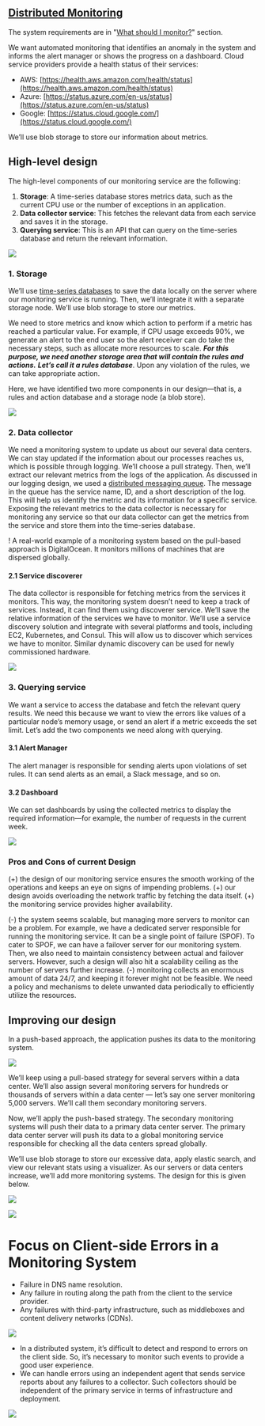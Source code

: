 ## [Distributed Monitoring](../1.%20Base/2.%20Components/Distributed%20Monitoring.md)

The system requirements are in "[What should I monitor?](../1.%20Base/2.%20Components/Distributed%20Monitoring.md)" section.

We want automated monitoring that identifies an anomaly in the system and informs the alert manager or shows the progress on a dashboard. Cloud service providers provide a health status of their services:
- AWS: [https://health.aws.amazon.com/health/status](https://health.aws.amazon.com/health/status)
- Azure: [https://status.azure.com/en-us/status](https://status.azure.com/en-us/status)
- Google: [https://status.cloud.google.com/](https://status.cloud.google.com/)

We’ll use blob storage to store our information about metrics.
## High-level design

The high-level components of our monitoring service are the following:
1. **Storage**: A time-series database stores metrics data, such as the current CPU use or the number of exceptions in an application.
2. **Data collector service**: This fetches the relevant data from each service and saves it in the storage.
3. **Querying service**: This is an API that can query on the time-series database and return the relevant information.

![](../../../_Attachments/Pasted%20image%2020240120145824.png)

### 1. Storage

We’ll use [time-series databases](../../3.%20Database/OLAP/Time%20Series%20Databases/Base.md) to save the data locally on the server where our monitoring service is running. Then, we’ll integrate it with a separate storage node. We’ll use blob storage to store our metrics.

We need to store metrics and know which action to perform if a metric has reached a particular value. For example, if CPU usage exceeds 90%, we generate an alert to the end user so the alert receiver can do take the necessary steps, such as allocate more resources to scale. ***For this purpose, we need another storage area that will contain the rules and actions.*** ***Let’s call it a rules database***. Upon any violation of the rules, we can take appropriate action.

Here, we have identified two more components in our design—that is, a rules and action database and a storage node (a blob store).

![](../../../_Attachments/Pasted%20image%2020240120150035.png)
### 2. Data collector

We need a monitoring system to update us about our several data centers. We can stay updated if the information about our processes reaches us, which is possible through logging. We’ll choose a pull strategy. Then, we’ll extract our relevant metrics from the logs of the application. As discussed in our logging design, we used a [distributed messaging queue](https://www.educative.io/collection/page/10370001/4941429335392256/4835612456124416#Using-distributed-messaging-queue). The message in the queue has the service name, ID, and a short description of the log. This will help us identify the metric and its information for a specific service. Exposing the relevant metrics to the data collector is necessary for monitoring any service so that our data collector can get the metrics from the service and store them into the time-series database.

! A real-world example of a monitoring system based on the pull-based approach is DigitalOcean. It monitors millions of machines that are dispersed globally.
#### 2.1 Service discoverer

The data collector is responsible for fetching metrics from the services it monitors. This way, the monitoring system doesn’t need to keep a track of services. Instead, it can find them using discoverer service. We’ll save the relative information of the services we have to monitor. We’ll use a service discovery solution and integrate with several platforms and tools, including EC2, Kubernetes, and Consul. This will allow us to discover which services we have to monitor. Similar dynamic discovery can be used for newly commissioned hardware.

![](../../../_Attachments/Pasted%20image%2020240120151012.png)

### 3. Querying service

We want a service to access the database and fetch the relevant query results. We need this because we want to view the errors like values of a particular node’s memory usage, or send an alert if a metric exceeds the set limit. Let’s add the two components we need along with querying.

#### 3.1 Alert Manager

The alert manager is responsible for sending alerts upon violations of set rules. It can send alerts as an email, a Slack message, and so on.

#### 3.2 Dashboard

We can set dashboards by using the collected metrics to display the required information—for example, the number of requests in the current week.

![](../../../_Attachments/Pasted%20image%2020240120151220.png)

### Pros and Cons of current Design

(+) the design of our monitoring service ensures the smooth working of the operations and keeps an eye on signs of impending problems.
(+) our design avoids overloading the network traffic by fetching the data itself.
(+) the monitoring service provides higher availability.

(-) the system seems scalable, but managing more servers to monitor can be a problem. For example, we have a dedicated server responsible for running the monitoring service. It can be a single point of failure (SPOF). To cater to SPOF, we can have a failover server for our monitoring system. Then, we also need to maintain consistency between actual and failover servers. However, such a design will also hit a scalability ceiling as the number of servers further increase.
(-) monitoring collects an enormous amount of data 24/7, and keeping it forever might not be feasible. We need a policy and mechanisms to delete unwanted data periodically to efficiently utilize the resources.

## Improving our design

In a push-based approach, the application pushes its data to the monitoring system.

![](../../../_Attachments/Pasted%20image%2020240120151456.png)

We’ll keep using a pull-based strategy for several servers within a data center. We’ll also assign several monitoring servers for hundreds or thousands of servers within a data center — let’s say one server monitoring 5,000 servers. We’ll call them secondary monitoring servers.

Now, we’ll apply the push-based strategy. The secondary monitoring systems will push their data to a primary data center server. The primary data center server will push its data to a global monitoring service responsible for checking all the data centers spread globally.

We’ll use blob storage to store our excessive data, apply elastic search, and view our relevant stats using a visualizer. As our servers or data centers increase, we’ll add more monitoring systems. The design for this is given below.

![](../../../_Attachments/Pasted%20image%2020240120151642.png)

![](../../../_Attachments/Pasted%20image%2020240120151653.png)

# Focus on Client-side Errors in a Monitoring System

- Failure in DNS name resolution.
- Any failure in routing along the path from the client to the service provider.
- Any failures with third-party infrastructure, such as middleboxes and content delivery networks (CDNs).

![](../../../_Attachments/Pasted%20image%2020240120152249.png)

- In a distributed system, it’s difficult to detect and respond to errors on the client side. So, it’s necessary to monitor such events to provide a good user experience.
- We can handle errors using an independent agent that sends service reports about any failures to a collector. Such collectors should be independent of the primary service in terms of infrastructure and deployment.

![](../../../_Attachments/Pasted%20image%2020240127150750.png)